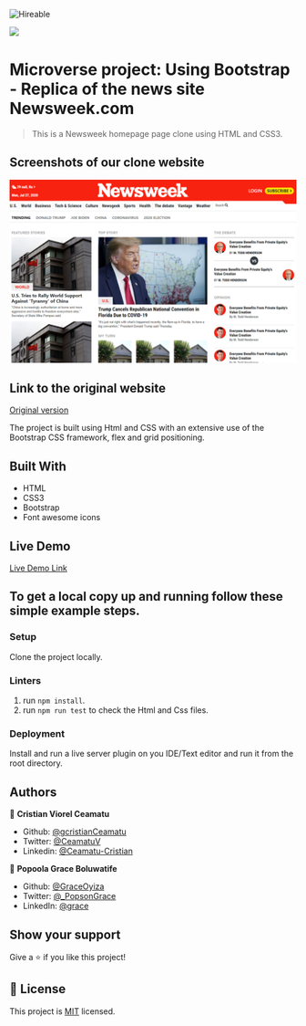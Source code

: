![Hireable](https://img.shields.io/badge/Hireable-yes-success)

![](https://img.shields.io/badge/-Microverse%20projects-blueviolet)
# Microverse project: Using Bootstrap - Replica of the news site Newsweek.com

> This is a Newsweek homepage page clone using HTML and CSS3.

## Screenshots of our clone website

![screenshot](./.github/app-screenshot.png)

## Link to the original website

[Original version](https://www.newsweek.com/)


The project is built using Html and CSS with an extensive use of the Bootstrap CSS framework, flex and grid positioning.

## Built With

- HTML
- CSS3
- Bootstrap
- Font awesome icons

## Live Demo

[Live Demo Link](https://raw.githack.com/cristianCeamatu/microverse-news-week-clone/feature-branch/index.html)

## To get a local copy up and running follow these simple example steps.

### Setup

Clone the project locally.

### Linters

1. run `npm install`.
2. run `npm run test` to check the Html and Css files.

### Deployment

Install and run a live server plugin on you IDE/Text editor and run it from the root directory.

## Authors

👤 **Cristian Viorel Ceamatu**

- Github: [@gcristianCeamatu](https://github.com/cristianCeamatu)
- Twitter: [@CeamatuV](https://twitter.com/CeamatuV)
- Linkedin: [@Ceamatu-Cristian](https://www.linkedin.com/in/ceamatu-cristian-viorel-7a5469136/)

👤 **Popoola Grace Boluwatife**

- Github: [@GraceOyiza](https://github.com/GraceOyiza)
- Twitter: [@_PopsonGrace](https://twitter.com/_PopsonGrace)
- LinkedIn: [@grace](https://www.linkedin.com/in/grace-popoola)


## Show your support

Give a ⭐️ if you like this project!

## 📝 License

This project is [MIT](lic.url) licensed.
